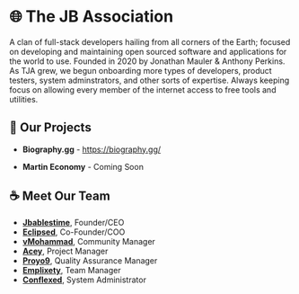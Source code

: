 # 🌐 The JB Association
A clan of full-stack developers hailing from all corners of the Earth; focused on developing and maintaining open sourced software and applications for the world to use. Founded in 2020 by Jonathan Mauler & Anthony Perkins. As TJA grew, we begun onboarding more types of developers, product testers, system adminstrators, and other sorts of expertise. Always keeping focus on allowing every member of the internet access to free tools and utilities.

## 🌟 Our Projects
- **Biography.gg** - https://biography.gg/
> 
- **Martin Economy** - Coming Soon
  

## ☕ Meet Our Team
- [**Jbablestime**](https://github.com/Jbablestime), Founder/CEO
- [**Eclipsed**](https://github.com/EclipsedGamer1), Co-Founder/COO
- [**vMohammad**](https://github.com/vMohammad24), Community Manager
- [**Acey**](https://github.com/lb-acey), Project Manager
- [**Proyo9**](https://github.com/Proyo9), Quality Assurance Manager
- [**Emplixety**](https://github.com/Emplixety), Team Manager
- [**Conflexed**](https://github.com/conflexed), System Administrator

